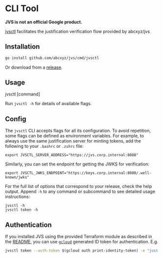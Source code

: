 # CLI Tool

**JVS is not an official Google product.**

[jvsctl](../cmd/jvsctl) facilitates the justification verification flow provided
by abcxyz/jvs

## Installation

```sh
go install github.com/abcxyz/jvs/cmd/jvsctl
```

Or download from a
[release](https://github.com/abcxyz/jvs/releases).

## Usage

jvsctl [command]

Run `jvsctl -h` for details of available flags.

## Config

The `jvsctl` CLI accepts flags for all its configuration. To avoid repetition,
some flags can be defined as environment variables. For example, to always use
the same justification server for minting tokens, add the following to your
`.bashrc` or `.zshrc` file:

```shell
export JVSCTL_SERVER_ADDRESS="https://jvs.corp.internal:8080"
```

Similarly, you can set the endpoint for getting the JWKS for verification:

```shell
export JVSCTL_JWKS_ENDPOINT="https://keys.corp.internal:8080/.well-known/jwks"
```

For the full list of options that correspond to your release, check the help
output. Append `-h` to any command or subcommand to see detailed usage
instructions:

```shell
jvsctl -h
jvsctl token -h
```

## Authentication

If you installed JVS using the provided Terraform module as described in the
[README](../README.md#installation), you can use
[`gcloud`](https://cloud.google.com/sdk/gcloud) generated ID token for
authentication. E.g.

```sh
jvsctl token --auth-token $(gcloud auth print-identity-token) -e "just testing"
```
